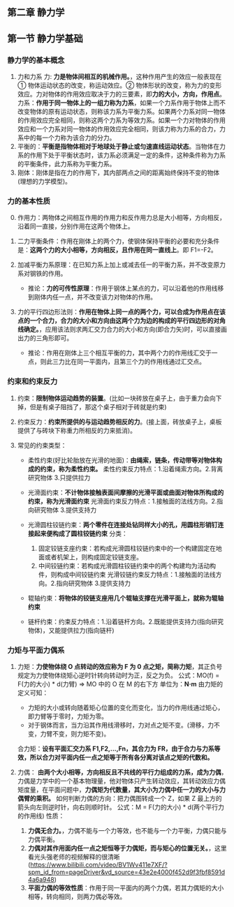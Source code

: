 ## 第二章 静力学

## 第一节 静力学基础

### 静力学的基本概念

1. 力和力系
   力: **力是物体间相互的机械作用。**，这种作用产生的效应一般表现在 ① 物体运动状态的改变，称运动效应。② 物体形状的改变，称为力的变形效应。力对物体的作用效应取决于力的三要素，即**力的大小，方向，作用点**。
   力系：**作用于同一物体上的一组力称为力系**，如果一个力系作用于物体上而不改变物体的原有运动状态，则称该力系为平衡力系。如果两个力系对同一物体的作用效应完全相同，则称这两个力系为等效力系。如果一个力对物体的作用效应和一个力系对同一物体的作用效应完全相同，则该力称为力系的合力，力系中的每一个力称为该合力的分力。
2. 平衡的：**平衡是指物体相对于地球处于静止或匀速直线运动状态**。当物体在力系的作用下处于平衡状态时，该力系必须满足一定的条件，这种条件称为力系的平衡条件，此力系称为平衡力系。
3. 刚体：刚体是指在力的作用下，其内部两点之间的距离始终保持不变的物体(理想的力学模型)。

### 力的基本性质

0. 作用力：两物体之间相互作用的作用力和反作用力总是大小相等，方向相反，沿着同一直接，分别作用在这两个物体上。
1. 二力平衡条件：作用在刚体上的两个力，使钢体保持平衡的必要和充分条件是：**这两个力的大小相等，方向相反，且作用在同一直线上**。即 F1=-F2。
2. 加减平衡力系原理：在已知力系上加上或减去任一的平衡力系，并不改变原力系对钢铁的作用。

   - 推论：**力的可传性原理**：作用于钢体上某点的力，可以沿着他的作用线移到刚体内任一点，并不改变该力对物体的作用。

3. 力的平行四边形法则：**作用在物体上同一点的两个力，可以合成为作用点在该点的一个合力，合力的大小和方向由这两个力为边的构成的平行四边形的对角线确定。**，应用该法则求两汇交力合力的大小和方向(即合力矢)时，可以直接画出力的三角形即可。
   - 推论：作用在刚体上三个相互平衡的力，其中两个力的作用线汇交于一点，则此三力比在同一平面内，且第三个力的作用线通过汇交点。

### 约束和约束反力

1. 约束：**限制物体运动趋势的装置**。(比如一块砖放在桌子上，由于重力会向下掉，但是有桌子阻挡了，那这个桌子相对于砖就是约束)
2. 约束反力：**约束所提供的与运动趋势相反的力**。(接上面，砖放桌子上，桌板提供了与砖块下称重力所相反的力来抵消)。
3. 常见的约束类型：

   - 柔性约束(好比轮胎放在光滑的地面)：**由绳索，链条，传动带等对物体构成的约束，称为柔性约束。**
     柔性约束反力特点：1.沿着绳索方向。2.背离研究物体 3.只提供拉力

   - 光滑面约束：**不计物体接触表面间摩擦的光滑平面或曲面对物体所构成的约束，称为光滑面约束**
     光滑面约束反力特点：1.接触面的法线方向。2.指向研究物体 3.提供支持力

   - 光滑圆柱铰链约束：**两个零件在连接处钻同样大小的孔，用圆柱形销钉连接起来便构成了圆柱铰链约束**
     分类：

     1. 固定铰链支座约束：若构成光滑圆柱铰链约束中的一个构建固定在地面或者机架上，则构成固定铰链支座。
     2. 中间铰链约束：若构成光滑圆柱铰链约束中的两个构建均为活动构件，则构成中间铰链约束
        光滑铰链约束反力特点：1.接触面的法线方向。2.指向研究物体 3.提供支持力

   - 辊轴约束：**将物体的铰链支座用几个辊轴支撑在光滑平面上，就称为辊轴约束**
   - 链杆约束：约束反力特点：1.沿着链杆方向。2.既能提供支持力(指向研究物体)，又能提供拉力(指向链杆)

### 力矩与平面力偶系

1. 力矩：**力使物体绕 O 点转动的效应称为 F 为 0 点之矩，简称力矩**，其正负号规定为力使物体绕矩心逆时针转向转动时为正，反之为负。
   公式：MO(f) = F(力的大小) \* d(力臂) => MO 中的 O 在 M 的右下方
   单位为：**N·m**
   由力矩的定义可知：

   - 力矩的大小或转向随着矩心位置的变化而变化，当力的作用线通过矩心，即力臂等于零时，力矩为零。
   - 对于钢体而言，当力沿其作用线滑移时，力对点之矩不变。(滑移，力不变，力臂不变，则力矩不变)。

   合力矩：**设有平面汇交力系 F1,F2,...,Fn，其合力为 FR，由于合力与力系等效，所以合力对平面内任一点之矩等于所有各分离对该点之矩的代数和。**

2. 力偶： **由两个大小相等，方向相反且不共线的平行力组成的力系，成为力偶**，力偶是力学中的一个基本物理量，他对物体只产生转动效应，其转动效应力偶矩度量，在平面问题中，**力偶矩为代数量，其大小为力偶中任一力的大小与力偶臂的乘积。**
   如何判断力偶的方向：把力偶图转成一个 Z，如果 Z 最上方的箭头向左则逆时针，向右则顺时针。
   公式：M = F(力的大小) \* d(两个平行力的作用线)
   性质：
   1. **力偶无合力。**，力偶不能与一个力等效，也不能与一个力平衡，力偶只能与力偶平衡。
   2. **力偶对其作用面内任一点之矩恒等于力偶矩，而与矩心的位置无关。**，这里看光头强老师的视频解释的很清晰(https://www.bilibili.com/video/BV1Wv411e7XF/?spm_id_from=pageDriver&vd_source=43e2e4000f452d9f3fbf8591d4a6a948)
   3. **平面力偶的等效性质**：作用于同一平面内的两个力偶，若其力偶矩的大小相等，转向相同，则两力偶必等效。
